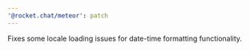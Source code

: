 ```yaml
---
'@rocket.chat/meteor': patch
---
```


Fixes some locale loading issues for date-time formatting functionality.
